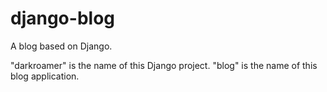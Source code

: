 # django-blog
A blog based on Django.

"darkroamer" is the name of this Django project.
"blog" is the name of this blog application.
